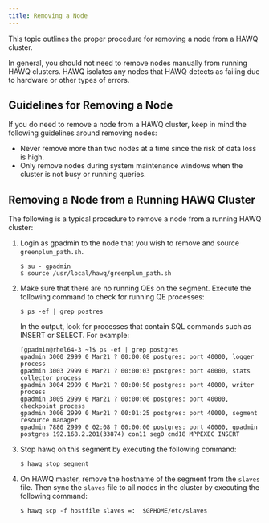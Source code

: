 ```yaml
---
title: Removing a Node
---
```


This topic outlines the proper procedure for removing a node from a HAWQ cluster.

In general, you should not need to remove nodes manually from running HAWQ clusters. HAWQ isolates any nodes that HAWQ detects as failing due to hardware or other types of errors.

## Guidelines for Removing a Node <a id="topic_p53_ct3_kv"></a>

If you do need to remove a node from a HAWQ cluster, keep in mind the following guidelines around removing nodes:

-   Never remove more than two nodes at a time since the risk of data loss is high.
-   Only remove nodes during system maintenance windows when the cluster is not busy or running queries.

## Removing a Node from a Running HAWQ Cluster <a id="task_oy5_ct3_kv"></a>

The following is a typical procedure to remove a node from a running HAWQ cluster:

1.  Login as gpadmin to the node that you wish to remove and source `greenplum_path.sh`.

    ```
    $ su - gpadmin
    $ source /usr/local/hawq/greenplum_path.sh
    ```

2.  Make sure that there are no running QEs on the segment. Execute the following command to check for running QE processes:

    ```
    $ ps -ef | grep postres
    ```

    In the output, look for processes that contain SQL commands such as INSERT or SELECT. For example:

    ```
    [gpadmin@rhel64-3 ~]$ ps -ef | grep postgres
    gpadmin 3000 2999 0 Mar21 ? 00:00:08 postgres: port 40000, logger process
    gpadmin 3003 2999 0 Mar21 ? 00:00:03 postgres: port 40000, stats collector process
    gpadmin 3004 2999 0 Mar21 ? 00:00:50 postgres: port 40000, writer process
    gpadmin 3005 2999 0 Mar21 ? 00:00:06 postgres: port 40000, checkpoint process
    gpadmin 3006 2999 0 Mar21 ? 00:01:25 postgres: port 40000, segment resource manager
    gpadmin 7880 2999 0 02:08 ? 00:00:00 postgres: port 40000, gpadmin postgres 192.168.2.201(33874) con11 seg0 cmd18 MPPEXEC INSERT
    ```

3.  Stop hawq on this segment by executing the following command:

    ```
    $ hawq stop segment
    ```

4.  On HAWQ master, remove the hostname of the segment from the `slaves` file. Then sync the `slaves` file to all nodes in the cluster by executing the following command:

    ```
    $ hawq scp -f hostfile slaves =:  $GPHOME/etc/slaves
    ```

